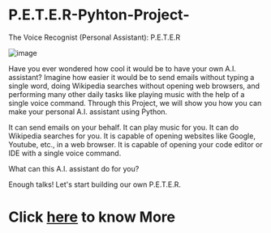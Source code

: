 # P.E.T.E.R-Pyhton-Project-
The Voice Recognist (Personal Assistant): P.E.T.E.R

![image](https://user-images.githubusercontent.com/83905981/208760920-02d9d02a-37cb-47b2-b714-9a89646ce887.png)

Have you ever wondered how cool it would be to have your own A.I. assistant? Imagine
how easier it would be to send emails without typing a single word, doing Wikipedia
searches without opening web browsers, and performing many other daily tasks like
playing music with the help of a single voice command. Through this Project, we will
show you how you can make your personal A.I. assistant using Python.

It can send emails on your behalf.
It can play music for you.
It can do Wikipedia searches for you.
It is capable of opening websites like Google, Youtube, etc., in a web browser.
It is capable of opening your code editor or IDE with a single voice command.

What can this A.I. assistant do for you?

Enough talks! Let's start building our own P.E.T.E.R.

# Click [here](https://www.canva.com/design/DAFRG5yH_rA/711lwt0C2mY9iLcH1LH9Ww/view?utm_content=DAFRG5yH_rA&utm_campaign=designshare&utm_medium=link&utm_source=publishsharelink) to know More
